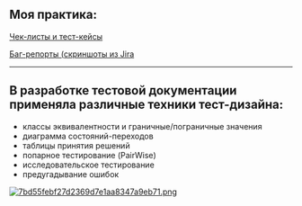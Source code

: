 ## Моя практика:
[Чек-листы и тест-кейсы](https://drive.google.com/drive/folders/14dAgXmQ1DWWqdTsjuFKcN39ZH3-OV1p0?usp=drive_link)

[Баг-репорты (скриншоты из Jira](https://drive.google.com/drive/folders/1e6MPzA_C6T0C5k0bH1Mxx1KFWHVPTemD?usp=drive_link)


___
## В разработке тестовой документации применяла различные техники тест-дизайна:
- классы эквивалентности и граничные/пограничные значения
- диаграмма состояний-переходов
- таблицы принятия решений
- попарное тестирование (PairWise)
- исследовательское тестирование
- предугадывание ошибок

[![7bd55febf27d2369d7e1aa8347a9eb71.png](https://i.postimg.cc/vHPbtb9J/7bd55febf27d2369d7e1aa8347a9eb71.png)](https://postimg.cc/QHW2XLfm)
